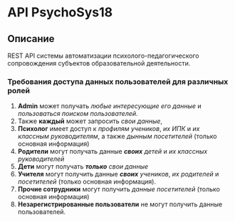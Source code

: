 # API PsychoSys18

## Описание
REST API системы автоматизации психолого-педагогического сопровождения субъектов образовательной деятельности.

### Требования доступа данных пользователей для различных ролей
1. **Admin** может получать *любые интересующие его данные* и *пользоваться поиском пользователей*.
2. Также **каждый** может запросить *свои данные*,
3. **Психолог** имеет доступ к *профилям учеников*, *их ИПК* и *их классным руководителям*, а также *дынным посетителей* (только основная информация)
4. **Родители** могут получать данные ***своих** детей* и *их классных руководителей*
5. **Дети** могут получать ***только** свои данные*
6. **Учителя** могут получить данные ***своих** учеников*, *их родителей* и *посетителей* (только основная информация).
7. **Прочие сотрудники** могут получить *данные посетителей* (только основная информация)
8. **Незарегистрированные пользователи** не могут получить данные пользователей.